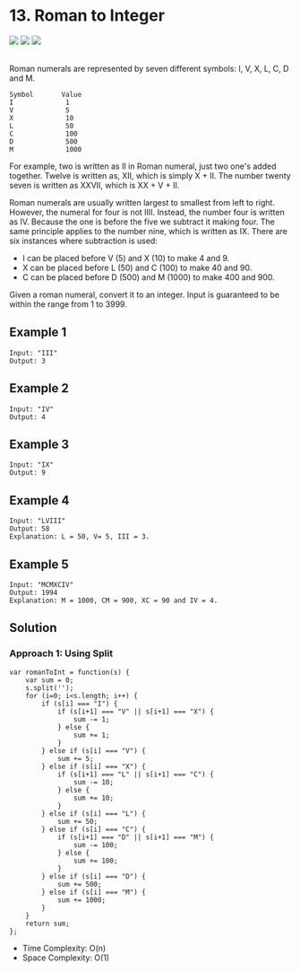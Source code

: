 
# 13. Roman to Integer

<div style={{ display: "flex", flex-direction: "column" }}>
  <img src="https://img.shields.io/badge/Level-Easy-brightgreen" />
  <img src="https://img.shields.io/badge/Math-grey" />
  <img src="https://img.shields.io/badge/String-grey" />
</div>

<br /> Roman numerals are represented by seven different symbols: I, V, X, L, C, D and M.

```
Symbol       Value
I             1
V             5
X             10
L             50
C             100
D             500
M             1000
```

For example, two is written as II in Roman numeral, just two one's added together. Twelve is written as, XII, which is simply X + II. The number twenty seven is written as XXVII, which is XX + V + II.

Roman numerals are usually written largest to smallest from left to right. However, the numeral for four is not IIII. Instead, the number four is written as IV. Because the one is before the five we subtract it making four. The same principle applies to the number nine, which is written as IX. There are six instances where subtraction is used:

- I can be placed before V (5) and X (10) to make 4 and 9. 
- X can be placed before L (50) and C (100) to make 40 and 90. 
- C can be placed before D (500) and M (1000) to make 400 and 900.

Given a roman numeral, convert it to an integer. Input is guaranteed to be within the range from 1 to 3999.

## Example 1

```
Input: "III"
Output: 3
```

## Example 2

```
Input: "IV"
Output: 4
```

## Example 3

```
Input: "IX"
Output: 9
```

## Example 4

```
Input: "LVIII"
Output: 58
Explanation: L = 50, V= 5, III = 3.
```

## Example 5

```
Input: "MCMXCIV"
Output: 1994
Explanation: M = 1000, CM = 900, XC = 90 and IV = 4.
```

## Solution
### Approach 1: Using Split
```
var romanToInt = function(s) {
    var sum = 0;
    s.split('');
    for (i=0; i<s.length; i++) {
        if (s[i] === "I") {
            if (s[i+1] === "V" || s[i+1] === "X") {
                sum -= 1;
            } else {
                sum += 1;
            }
        } else if (s[i] === "V") {
            sum += 5;
        } else if (s[i] === "X") {
            if (s[i+1] === "L" || s[i+1] === "C") {
                sum -= 10;
            } else {
                sum += 10;
            }
        } else if (s[i] === "L") {
            sum += 50;
        } else if (s[i] === "C") {
            if (s[i+1] === "D" || s[i+1] === "M") {
                sum -= 100;
            } else {
                sum += 100;
            }
        } else if (s[i] === "D") {
            sum += 500;
        } else if (s[i] === "M") {
            sum += 1000;
        }
    }
    return sum;
};
```

- Time Complexity: O(n)
- Space Complexity: O(1)
